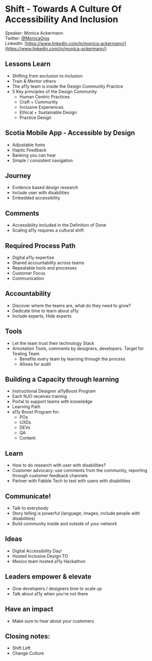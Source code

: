 # Shift - Towards A Culture Of Accessibility And Inclusion
Speaker: Monica Ackermann  
Twitter: [@MonicaGigs](https://twitter.com/MonicaGigs)  
LinkedIn: [https://www.linkedin.com/in/monica-ackermann/](https://www.linkedin.com/in/monica-ackermann/)  


## Lessons Learn
- Shifting from exclusion to inclusion
- Train & Mentor others
- The a11y team is inside the Design Community Practice
- 5 Key principles of the Design Community
    - Human Centric Practices
    - Craft + Community
    - Inclusive Experiences
    - Ethical + Sustainable Design
    - Practice Design

## Scotia Mobile App - Accessible by Design
- Adjustable fonts
- Haptic Feedback
- Banking you can hear
- Simple / consistent navigation

## Journey
- Evidence based design research
- Include user with disabilities
- Embedded accessibility

## Comments
- Accessibility included in the Definition of Done
- Scaling a11y requires a  cultural shift

## Required Process Path
- Digital a11y expertise
- Shared accountability across teams
- Repeatable tools and processes
- Customer Focus
- Communication


## Accountability
- Discover where the teams are, what do they need to grow?
- Dedicate time to learn about a11y
- Include experts, Hide experts

## Tools
- Let the team trust their technology Stack
- Annotation Tools, comments by designers, developers. Target for Testing Team
    - Benefits every team by learning through the process
    - Allows for audit

## Building a Capacity through learning
- Instructional Designer
a11yBoost Program
- Each NJO receives training
- Portal to support teams with knowledge
- Learning Path
- a11y Boost Program for:
    - POs
    - UXDs
    - DEVs
    - QA
    - Content

## Learn
- How to do research with user with disabilities? 
- Customer advocacy: use comments from the community, reporting through customer feedback channels
- Partner with Fabble Tech to test with users with disabilities

## Communicate!
- Talk to everybody
- Story telling is powerful (language, images, include people with disabilities)
- Build community inside and outside of your network

## Ideas
- Digital Accessibility Day!
- Hosted Inclusive Design TO
- Mexico team hosted a11y Hackathon


## Leaders empower & elevate
- Give developers / designers time to scale up
- Talk about a11y when you're not there

## Have an impact
- Make sure to hear about your customers


## Closing notes:
- Shift Left
- Change Culture